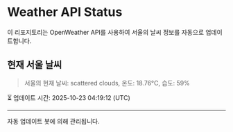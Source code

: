 
# Weather API Status

이 리포지토리는 OpenWeather API를 사용하여 서울의 날씨 정보를 자동으로 업데이트합니다.

## 현재 서울 날씨
> 서울의 현재 날씨: scattered clouds, 온도: 18.76°C, 습도: 59%

⏳ 업데이트 시간: 2025-10-23 04:19:12 (UTC)

---
자동 업데이트 봇에 의해 관리됩니다.
